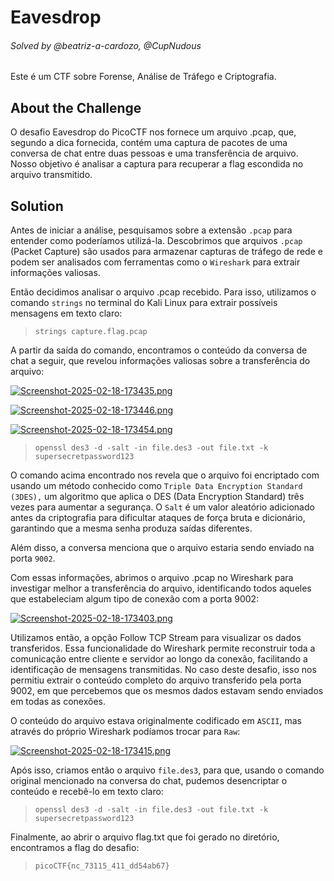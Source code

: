 # Eavesdrop

###### Solved by @beatriz-a-cardozo, @CupNudous

Este é um CTF sobre Forense, Análise de Tráfego e Criptografia.

## About the Challenge

O desafio Eavesdrop do PicoCTF nos fornece um arquivo .pcap, que, segundo a dica fornecida, contém uma captura de pacotes de uma conversa de chat entre duas pessoas e uma transferência de arquivo. Nosso objetivo é analisar a captura para recuperar a flag escondida no arquivo transmitido.

## Solution

Antes de iniciar a análise, pesquisamos sobre a extensão `.pcap` para entender como poderíamos utilizá-la. Descobrimos que arquivos `.pcap` (Packet Capture) são usados para armazenar capturas de tráfego de rede e podem ser analisados com ferramentas como o `Wireshark` para extrair informações valiosas.

Então decidimos analisar o arquivo .pcap recebido. Para isso, utilizamos o comando `strings` no terminal do Kali Linux para extrair possíveis mensagens em texto claro:

>`strings capture.flag.pcap`

A partir da saída do comando, encontramos o conteúdo da conversa de chat a seguir, que revelou informações valiosas sobre a transferência do arquivo:

[![Screenshot-2025-02-18-173435.png](https://i.postimg.cc/g0bxgj3M/Screenshot-2025-02-18-173435.png)](https://postimg.cc/jDvq5sgN)

[![Screenshot-2025-02-18-173446.png](https://i.postimg.cc/Dyt0z0p2/Screenshot-2025-02-18-173446.png)](https://postimg.cc/WhwTWNPK)

[![Screenshot-2025-02-18-173454.png](https://i.postimg.cc/3JyW7mBS/Screenshot-2025-02-18-173454.png)](https://postimg.cc/JGLR5ySZ)

>`openssl des3 -d -salt -in file.des3 -out file.txt -k supersecretpassword123`

O comando acima encontrado nos revela que o arquivo foi encriptado com usando um método conhecido como `Triple Data Encryption Standard (3DES),` um algoritmo que aplica o DES (Data Encryption Standard) três vezes para aumentar a segurança. O `Salt` é um valor aleatório adicionado antes da criptografia para dificultar ataques de força bruta e dicionário, garantindo que a mesma senha produza saídas diferentes.

Além disso, a conversa menciona que o arquivo estaria sendo enviado na porta `9002`.

Com essas informações, abrimos o arquivo .pcap no Wireshark para investigar melhor a transferência do arquivo, identificando todos aqueles que estabeleciam algum tipo de conexão com a porta 9002:

[![Screenshot-2025-02-18-173403.png](https://i.postimg.cc/6pMsYRBh/Screenshot-2025-02-18-173403.png)](https://postimg.cc/gxLB0xXw)

Utilizamos então, a opção Follow TCP Stream para visualizar os dados transferidos. Essa funcionalidade do Wireshark permite reconstruir toda a comunicação entre cliente e servidor ao longo da conexão, facilitando a identificação de mensagens transmitidas. No caso deste desafio, isso nos permitiu extrair o conteúdo completo do arquivo transferido pela porta 9002, em que percebemos que os mesmos dados estavam sendo enviados em todas as conexões.

O conteúdo do arquivo estava originalmente codificado em `ASCII`, mas através do próprio Wireshark podíamos trocar para `Raw`:

[![Screenshot-2025-02-18-173415.png](https://i.postimg.cc/c4bDkcVT/Screenshot-2025-02-18-173415.png)](https://postimg.cc/2VnFVnjB)

Após isso, criamos então o arquivo `file.des3`, para que, usando o comando original mencionado na conversa do chat, pudemos desencriptar o conteúdo e recebê-lo em texto claro:

>`openssl des3 -d -salt -in file.des3 -out file.txt -k supersecretpassword123`

Finalmente, ao abrir o arquivo flag.txt que foi gerado no diretório, encontramos a flag do desafio:

>`picoCTF{nc_73115_411_dd54ab67}`